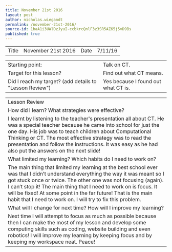 ```yaml
---
title: November 21st 2016
layout: post
author: nicholas.wiegandt
permalink: /november-21st-2016/
source-id: 1baA1i3UWlDzJyuI-ccbkrcQnlF3z3SR5AZ65j5vD9Bs
published: true
---
```

<table>
  <tr>
    <td>Title</td>
    <td>November 21st 2016</td>
    <td>Date</td>
    <td>7/11/16</td>
  </tr>
</table>


<table>
  <tr>
    <td>Starting point:</td>
    <td>Talk on CT.</td>
  </tr>
  <tr>
    <td>Target for this lesson?</td>
    <td>Find out what CT means.</td>
  </tr>
  <tr>
    <td>Did I reach my target?
(add details to "Lesson Review")</td>
    <td>Yes because I found out what CT is.</td>
  </tr>
</table>


<table>
  <tr>
    <td>Lesson Review</td>
  </tr>
  <tr>
    <td>How did I learn? What strategies were effective?</td>
  </tr>
  <tr>
    <td>I learnt by listening to the teacher's presentation all about CT. He was a special teacher because he came into school for just the one day. His job was to teach children about Computational Thinking or CT. The most effective strategy was to read the presentation and follow the instructions. It was easy as he had also put the answers on the next slide!</td>
  </tr>
  <tr>
    <td>What limited my learning? Which habits do I need to work on?</td>
  </tr>
  <tr>
    <td>The main thing that limited my learning at the best school ever was that I didn’t understand everything the way it was meant so I got stuck once or twice. The other one was not focusing (again). I can’t stop it! The main thing that I need to work on is focus. It will be fixed! At some point in the far future! That is the main habit that I need to work on. I will try to fix this problem.</td>
  </tr>
  <tr>
    <td>What will I change for next time? How will I improve my learning?</td>
  </tr>
  <tr>
    <td>Next time I will attempt to focus as much as possible because then I can make the most of my lesson and develop some computing skills such as coding, website building and even robotics! I will improve my learning by keeping focus and by keeping my workspace neat. Peace!</td>
  </tr>
</table>


